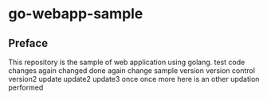 # go-webapp-sample



## Preface
This repository is the sample of web application using golang.
test code changes
again changed
done again
change
sample version
version control
version2
update
update2
update3
once
once more
here is an other updation performed
